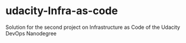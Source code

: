 # udacity-Infra-as-code
Solution for the second project on Infrastructure as Code of the Udacity DevOps Nanodegree
